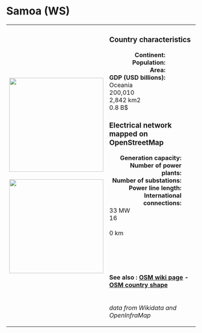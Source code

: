 # Samoa (WS)

<table width="90%">
<tr>
<td>
<img src="https://upload.wikimedia.org/wikipedia/commons/3/31/Flag_of_Samoa.svg" width="250">
<br><br>
<img src="https://upload.wikimedia.org/wikipedia/commons/e/e7/Samoa_on_the_globe_%28small_islands_magnified%29_%28Polynesia_centered%29.svg" width="250"></td>
<td>
<h3>Country characteristics</h3>
<div style="display: inline-block;text-align:right;margin-right:30px;font-weight: bold;">
Continent:<br>Population:<br>Area:<br>GDP (USD billions):
</div>
<div style="display: inline-block;">
Oceania<br>200,010<br>2,842 km2<br>0.8 B$
</div>
<h3>Electrical network mapped on OpenStreetMap</h3>
<div style="display: inline-block;text-align:right;margin-right:30px;font-weight: bold;">Generation capacity:<br>
Number of power plants:<br>
Number of substations:<br>
Power line length:<br>
International connections:<br>
</div>
<div style="display: inline-block;">33 MW<br>
16<br>
<br>
0 km<br>
<br>
</div>

<br><br><h4>See also :
<a href="https://wiki.openstreetmap.org/wiki/Power_networks/Samoa" target="_blank">OSM wiki page</a> -
<a href="https://openstreetmap.org/relation/1872673" target="_blank">OSM country shape</a>
</h4>

<br><i>data from Wikidata and OpenInfraMap</i>
</td>
</tr>
</table>




